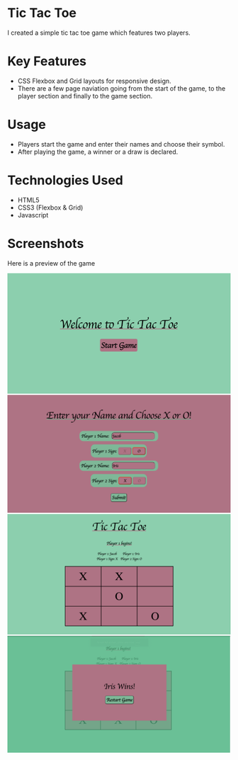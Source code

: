 # Tic Tac Toe

I created a simple tic tac toe game which features two players.

# Key Features
- CSS Flexbox and Grid layouts for responsive design.
- There are a few page naviation going from the start of the game, to the player section and finally to the game section. 

# Usage
- Players start the game and enter their names and choose their symbol.
- After playing the game, a winner or a draw is declared.

# Technologies Used
- HTML5
- CSS3 (Flexbox & Grid)
- Javascript

# Screenshots
Here is a preview of the game

![Screenshot of the Main Game page](Start-Game.png)
![Screenshot of the Player section](Player-section.png)
![Screenshot of the Game section](Game-section.png)
![Screenshot of the Winner Declaration section](winner-declaration.png)